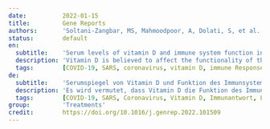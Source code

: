 ```yaml
---
date:          2022-01-15
title:         Gene Reports
authors:       'Soltani-Zangbar, MS, Mahmoodpoor, A, Dolati, S, et al.'
status:        default
en:
  subtitle:    'Serum levels of vitamin D and immune system function in patients with COVID-19 admitted to intensive care unit'
  description: 'Vitamin D is believed to affect the functionality of the immune system for the prevention of coronavirus disease. To investigate the role of this vitamin against the Coronavirus, this study analyzed the serum levels of vitamin D, the transcription pattern of inflammatory cytokines, and the frequency of total lymphocytes, TCD4+, TCD8+, and NK cells in 50 COVID-19-affected subjects in comparison to 50 healthy participants. This study diagnosed and evaluated 100 patients. Frequency of lymphocytes was determined using flow cytometry. Cytokine expression levels were measured using Real-Time PCR. Serum levels of vitamin D and cytokines levels in cultured cell supernatant were measured by ELISA. Patients with COVID-19 exhibited decreased serum levels of vitamin D versus the healthy participants. The total number of lymphocytes, TCD4+, TCD8+, and NK cells was significantly reduced in patients with COVID-19. Considerable upregulation of IL-12, IFN-γ, and TNF-α was seen in COVID-19 patients compared to the control group, whereas IFN-α was downregulated in COVID-19 patients. ELISA results also had increased levels of IL-12, TNF-α, and IFN-γ, and decreased level of IFN-α in patients with COVID-19 compared to the control group. These findings suggest a probable association among vitamin D concentrations, immune system function, and risk of COVID-19 infection. As a result, it is recommended that vitamin D be considered as a candidate for handling and controlling COVID-19 because of its ability to target the cytokine storm and its antiviral effects.'
  tags:        [COVID-19, SARS, coronavirus, vitamin D, immune Response. lymphocytes, cytokine]
de:
  subtitle:    'Serumspiegel von Vitamin D und Funktion des Immunsystems bei Patienten mit COVID-19 auf der Intensivstation'
  description: 'Es wird vermutet, dass Vitamin D die Funktion des Immunsystems zur Vorbeugung von Coronavirus-Erkrankungen beeinflusst. Um die Rolle dieses Vitamins gegen das Coronavirus zu untersuchen, wurden in dieser Studie die Serumspiegel von Vitamin D, das Transkriptionsmuster entzündlicher Zytokine und die Häufigkeit von Gesamtlymphozyten, TCD4+, TCD8+ und NK-Zellen bei 50 an COVID-19 erkrankten Personen im Vergleich zu 50 gesunden Teilnehmern analysiert. In dieser Studie wurden 100 Patienten diagnostiziert und ausgewertet. Die Häufigkeit der Lymphozyten wurde mittels Durchflusszytometrie bestimmt. Die Zytokinexpression wurde mit Real-Time PCR gemessen. Die Serumspiegel von Vitamin D und die Zytokinspiegel im Überstand der kultivierten Zellen wurden mittels ELISA gemessen. Patienten mit COVID-19 wiesen im Vergleich zu den gesunden Teilnehmern verminderte Serumspiegel von Vitamin D auf. Die Gesamtzahl der Lymphozyten, TCD4+, TCD8+ und NK-Zellen war bei Patienten mit COVID-19 deutlich reduziert. Bei COVID-19-Patienten wurde im Vergleich zur Kontrollgruppe eine beträchtliche Hochregulierung von IL-12, IFN-γ und TNF-α festgestellt, während IFN-α bei COVID-19-Patienten herunterreguliert war. Die ELISA-Ergebnisse zeigten ebenfalls erhöhte IL-12-, TNF-α- und IFN-γ-Werte und verringerte IFN-α-Werte bei Patienten mit COVID-19 im Vergleich zur Kontrollgruppe. Diese Ergebnisse deuten auf einen wahrscheinlichen Zusammenhang zwischen der Vitamin-D-Konzentration, der Funktion des Immunsystems und dem Risiko einer COVID-19-Infektion hin. Infolgedessen wird empfohlen, Vitamin D als einen Kandidaten für die Behandlung und Kontrolle von COVID-19 in Betracht zu ziehen, da es in der Lage ist, auf den Zytokinsturm und seine antiviralen Wirkungen einzuwirken.' 
  tags:        [COVID-19, SARS, Coronavirus, Vitamin D, Immunantwort, Lymphozyten, Zytokin]
group:         'Treatments'
credit:        https://doi.org/10.1016/j.genrep.2022.101509
---
```

